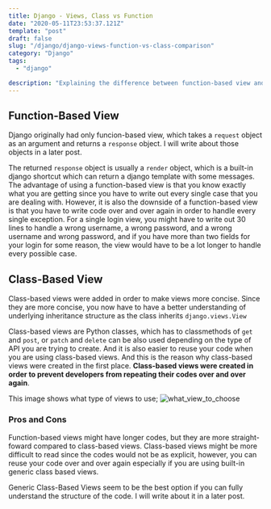 ```yaml
---
title: Django - Views, Class vs Function
date: "2020-05-11T23:53:37.121Z"
template: "post"
draft: false
slug: "/django/django-views-function-vs-class-comparison"
category: "Django"
tags:
  - "django"

description: "Explaining the difference between function-based view and class-based view"
---
```


## Function-Based View

Django originally had only funcion-based view, which takes a `request` object as an argument and returns a `response` object. I will write about those objects in a later post.

The returned `response` object is usually a `render` object, which is a built-in django shortcut which can return a django template with some messages. The advantage of using a function-based view is that you know exactly what you are getting since you have to write out every single case that you are dealing with. However, it is also the downside of a function-based view is that you have to write code over and over again in order to handle every single exception. For a single login view, you might have to write out 30 lines to handle a wrong username, a wrong password, and a wrong username and wrong password, and if you have more than two fields for your login for some reason, the view would have to be a lot longer to handle every possible case.

## Class-Based View

Class-based views were added in order to make views more concise. Since they are more concise, you now have to have a better understanding of underlying inheritance structure as the class inherits `django.views.View`

Class-based views are Python classes, which has to classmethods of `get` and `post`, or `patch` and `delete` can be also used depending on the type of API you are trying to create. And it is also easier to reuse your code when you are using class-based views. And this is the reason why class-based views were created in the first place. **Class-based views were created in order to prevent developers from repeating their codes over and over again**.

This image shows what type of views to use;
![what_view_to_choose](https://github.com/jasonkang14/jasonkang14.github.io/static/media/class_vs_function_views.jpeg)

### Pros and Cons

Function-based views might have longer codes, but they are more straight-foward compared to class-based views. Class-based views might be more difficult to read since the codes would not be as explicit, however, you can reuse your code over and over again especially if you are using built-in generic class based views.

Generic Class-Based Views seem to be the best option if you can fully understand the structure of the code. I will write about it in a later post.
